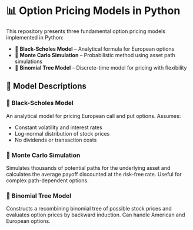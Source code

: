 # 📊 Option Pricing Models in Python

This repository presents three fundamental option pricing models implemented in Python:

- 🧠 **Black-Scholes Model** – Analytical formula for European options  
- 🎲 **Monte Carlo Simulation** – Probabilistic method using asset path simulations  
- 🌳 **Binomial Tree Model** – Discrete-time model for pricing with flexibility  

## 📘 Model Descriptions

### 🔹 Black-Scholes Model  
An analytical model for pricing European call and put options. Assumes:
- Constant volatility and interest rates  
- Log-normal distribution of stock prices  
- No dividends or transaction costs  

### 🔹 Monte Carlo Simulation  
Simulates thousands of potential paths for the underlying asset and calculates the average payoff discounted at the risk-free rate. Useful for complex path-dependent options.

### 🔹 Binomial Tree Model  
Constructs a recombining binomial tree of possible stock prices and evaluates option prices by backward induction. Can handle American and European options.

